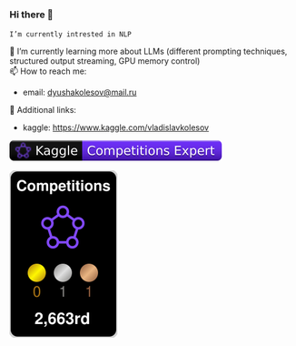 ### Hi there 👋
    I’m currently intrested in NLP
🌱 I’m currently learning more about LLMs (different prompting techniques, structured output streaming, GPU memory control)   
📫 How to reach me: 
- email: dyushakolesov@mail.ru 

💬 Additional links:
- kaggle: https://www.kaggle.com/vladislavkolesov
  
![](./kaggle-badges/CompetitionsRank/plastic-black.svg)
<!--
**vladislav3112/vladislav3112** is a ✨ _special_ ✨ repository because its `README.md` (this file) appears on your GitHub profile.


Here are some ideas to get you started:

- 🔭 I’m currently working on ...
- 🌱 I’m currently learning ...
- 👯 I’m looking to collaborate on ...
- 🤔 I’m looking for help with ...
- 💬 Ask me about ...
- 📫 How to reach me: ...
- 😄 Pronouns: ...
- ⚡ Fun fact: ...
-->


![](./kaggle-plates/Competitions/black.svg)
